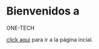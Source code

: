 # Bienvenidos a 
ONE-TECH

[click aquí](https://elfabri.github.io/ONE-TECH/) para ir a la página incial.
